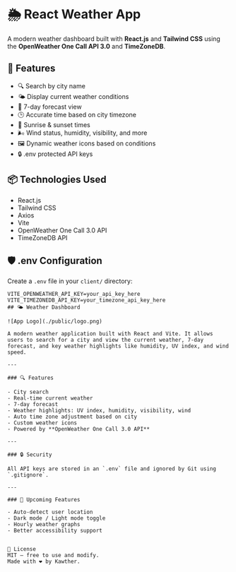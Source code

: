 # 🌦️ React Weather App

A modern weather dashboard built with **React.js** and **Tailwind CSS** using the **OpenWeather One Call API 3.0** and **TimeZoneDB**.

## 🔧 Features

- 🔍 Search by city name
- 🌤️ Display current weather conditions
- 📅 7-day forecast view
- 🕒 Accurate time based on city timezone
- 🌅 Sunrise & sunset times
- 🌬️ Wind status, humidity, visibility, and more
- 🖼️ Dynamic weather icons based on conditions
- 🔒 .env protected API keys

## 📦 Technologies Used

- React.js
- Tailwind CSS
- Axios
- Vite
- OpenWeather One Call 3.0 API
- TimeZoneDB API

## 🛡️ .env Configuration

Create a `.env` file in your `client/` directory:

```env
VITE_OPENWEATHER_API_KEY=your_api_key_here
VITE_TIMEZONEDB_API_KEY=your_timezone_api_key_here
## 🌤️ Weather Dashboard

![App Logo](./public/logo.png)

A modern weather application built with React and Vite. It allows users to search for a city and view the current weather, 7-day forecast, and key weather highlights like humidity, UV index, and wind speed.

---

### 🔍 Features

- City search
- Real-time current weather
- 7-day forecast
- Weather highlights: UV index, humidity, visibility, wind
- Auto time zone adjustment based on city
- Custom weather icons
- Powered by **OpenWeather One Call 3.0 API**

---

### 🔒 Security

All API keys are stored in an `.env` file and ignored by Git using `.gitignore`.

---

### 🚀 Upcoming Features

- Auto-detect user location
- Dark mode / Light mode toggle
- Hourly weather graphs
- Better accessibility support


📄 License
MIT — free to use and modify.
Made with ❤️ by Kawther.